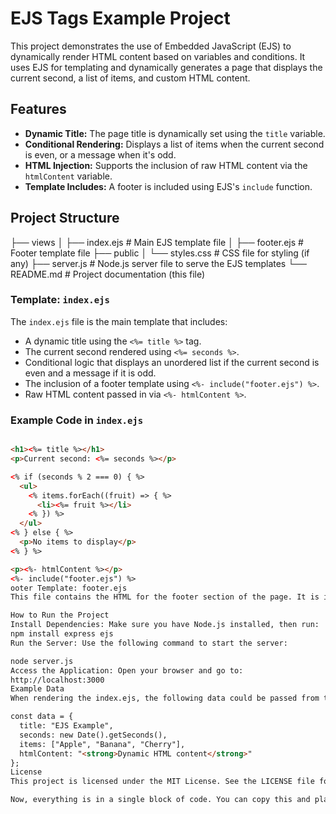 # EJS Tags Example Project

This project demonstrates the use of Embedded JavaScript (EJS) to dynamically render HTML content based on variables and conditions. It uses EJS for templating and dynamically generates a page that displays the current second, a list of items, and custom HTML content.

## Features

- **Dynamic Title:** The page title is dynamically set using the `title` variable.
- **Conditional Rendering:** Displays a list of items when the current second is even, or a message when it's odd.
- **HTML Injection:** Supports the inclusion of raw HTML content via the `htmlContent` variable.
- **Template Includes:** A footer is included using EJS's `include` function.

## Project Structure
 ├── views │ ├── index.ejs # Main EJS template file │ ├── footer.ejs # Footer template file ├── public │ └── styles.css # CSS file for styling (if any) ├── server.js # Node.js server file to serve the EJS templates └── README.md # Project documentation (this file)
 
### Template: `index.ejs`

The `index.ejs` file is the main template that includes:
- A dynamic title using the `<%= title %>` tag.
- The current second rendered using `<%= seconds %>`.
- Conditional logic that displays an unordered list if the current second is even and a message if it is odd.
- The inclusion of a footer template using `<%- include("footer.ejs") %>`.
- Raw HTML content passed in via `<%- htmlContent %>`.

### Example Code in `index.ejs`

```html

<h1><%= title %></h1>
<p>Current second: <%= seconds %></p>

<% if (seconds % 2 === 0) { %>
  <ul>
    <% items.forEach((fruit) => { %>
      <li><%= fruit %></li>
    <% }) %>
  </ul>
<% } else { %>
  <p>No items to display</p>
<% } %>

<p><%- htmlContent %></p>
<%- include("footer.ejs") %>
ooter Template: footer.ejs
This file contains the HTML for the footer section of the page. It is included in index.ejs using the EJS include function.

How to Run the Project
Install Dependencies: Make sure you have Node.js installed, then run:
npm install express ejs
Run the Server: Use the following command to start the server:

node server.js
Access the Application: Open your browser and go to:
http://localhost:3000
Example Data
When rendering the index.ejs, the following data could be passed from the server:

const data = {
  title: "EJS Example",
  seconds: new Date().getSeconds(),
  items: ["Apple", "Banana", "Cherry"],
  htmlContent: "<strong>Dynamic HTML content</strong>"
};
License
This project is licensed under the MIT License. See the LICENSE file for details.

Now, everything is in a single block of code. You can copy this and place it in your `README.md` file as one block.
